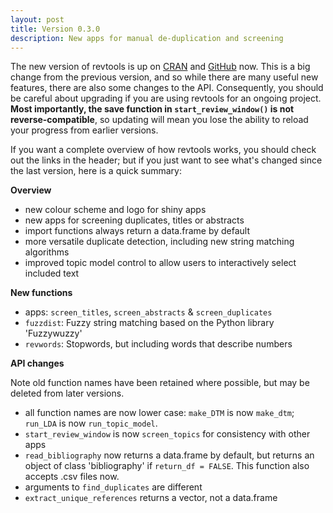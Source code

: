 ```yaml
---
layout: post
title: Version 0.3.0
description: New apps for manual de-duplication and screening
---
```

The new version of revtools is up on <a href="https://cran.r-project.org/package=revtools" target="_blank" rel="noopener">CRAN</a> and <a href="https://github.com/mjwestgate/revtools" target="_blank" rel="noopener">GitHub</a> now. This is a big change from the previous version, and so while there are many useful new features, there are also some changes to the API. Consequently, you should be careful about upgrading if you are using revtools for an ongoing project. <b>Most importantly, the save function in <code>start_review_window()</code> is not reverse-compatible</b>, so updating will mean you lose the ability to reload your progress from earlier versions.

If you want a complete overview of how revtools works, you should check out the links in the header; but if you just want to see what's changed since the last version, here is a quick summary:

<b>Overview</b>
<ul class="default">
  <li class="default">new colour scheme and logo for shiny apps</li>
  <li class="default">new apps for screening duplicates, titles or abstracts</li>
  <li class="default">import functions always return a data.frame by default</li>
  <li class="default">more versatile duplicate detection, including new string matching algorithms</li>
  <li class="default">improved topic model control to allow users to interactively select included text</li>
</ul>


<b>New functions</b>
<ul class="default">
  <li class="default">apps: <code>screen_titles</code>, <code>screen_abstracts</code> & <code>screen_duplicates</code></li>
  <li class="default"><code>fuzzdist</code>: Fuzzy string matching based on the Python library 'Fuzzywuzzy'</li>
  <li class="default"><code>revwords</code>: Stopwords, but including words that describe numbers</li>
</ul>

<b>API changes</b>

Note old function names have been retained where possible, but may be deleted from later versions.
<ul class="default">
  <li class="default">all function names are now lower case: <code>make_DTM</code> is now <code>make_dtm</code>; <code>run_LDA</code> is now <code>run_topic_model</code>.</li>
  <li class="default"><code>start_review_window</code> is now <code>screen_topics</code> for consistency with other apps</li>
  <li class="default"><code>read_bibliography</code> now returns a data.frame by default, but returns an object of class 'bibliography' if <code>return_df = FALSE</code>. This function also accepts .csv files now.</li>
  <li class="default">arguments to <code>find_duplicates</code> are different</li>
  <li class="default"><code>extract_unique_references</code> returns a vector, not a data.frame</li>
</ul>